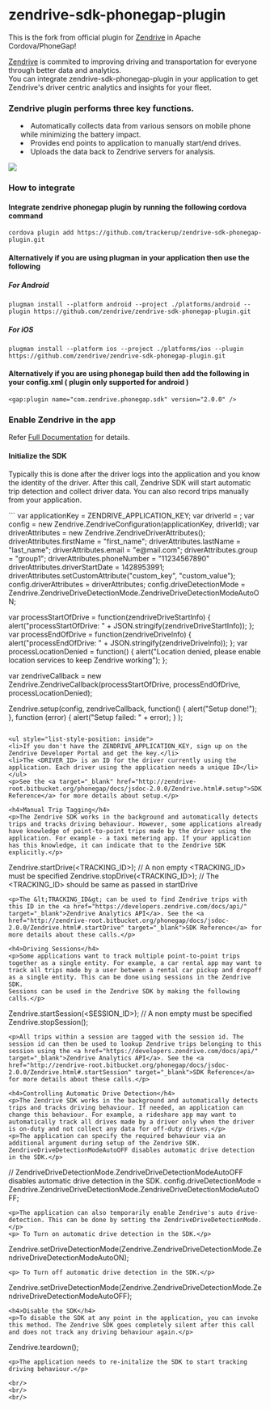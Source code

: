 zendrive-sdk-phonegap-plugin
============================
This is the fork from official plugin for <a href="http://www.zendrive.com">Zendrive</a> in Apache Cordova/PhoneGap!

<a href="http://www.zendrive.com">Zendrive</a> is commited to improving driving and transportation for everyone through better data and analytics.
<br/>
You can integrate zendrive-sdk-phonegap-plugin in your application to get Zendrive's driver centric analytics and insights for your fleet.

<h3>Zendrive plugin performs three key functions.</h3>
<ul style="list-style-position: inside">
<li> Automatically collects data from various sensors on mobile phone while minimizing the battery impact.</li>
<li> Provides end points to application to manually start/end drives.</li>
<li> Uploads the data back to Zendrive servers for analysis. </li>
</ul>

<p class="center">
<img src="http://developers.zendrive.com/static/img/dev_intro_1.png" />

<h3>How to integrate</h3>

<h4>Integrate zendrive phonegap plugin by running the following cordova command</h4>
<code>cordova plugin add https://github.com/trackerup/zendrive-sdk-phonegap-plugin.git</code>


<h4>Alternatively if you are using plugman in your application then use the following</h4>
<h5>For Android</h5>
<code>plugman install --platform android --project ./platforms/android --plugin https://github.com/zendrive/zendrive-sdk-phonegap-plugin.git</code>

<h5>For iOS</h5>
<code>plugman install --platform ios --project ./platforms/ios --plugin https://github.com/zendrive/zendrive-sdk-phonegap-plugin.git</code>


<h4>Alternatively if you are using phonegap build then add the following in your config.xml ( plugin only supported for android )</h4>
<code>&lt;gap:plugin name="com.zendrive.phonegap.sdk" version="2.0.0" /&gt;</code>


<h3>Enable Zendrive in the app</h3>
<p>Refer <a href="http://zendrive-root.bitbucket.org/phonegap/docs/jsdoc-2.0.0/Zendrive.html">Full Documentation</a> for details.</p>
<h4>Initialize the SDK</h4>
<p>Typically this is done after the driver logs into the application and you know the identity of the driver.
After this call, Zendrive SDK will start automatic trip detection and collect driver data. You can also record trips manually from your application.</p>
```
var applicationKey = ZENDRIVE_APPLICATION_KEY;
var driverId = <DRIVER_ID>;
var config = new Zendrive.ZendriveConfiguration(applicationKey, driverId);
var driverAttributes = new Zendrive.ZendriveDriverAttributes();
driverAttributes.firstName = "first_name";
driverAttributes.lastName = "last_name";
driverAttributes.email = "e@mail.com";
driverAttributes.group = "group1";
driverAttributes.phoneNumber = "11234567890"
driverAttributes.driverStartDate = 1428953991;
driverAttributes.setCustomAttribute("custom_key", "custom_value");
config.driverAttributes = driverAttributes;
config.driveDetectionMode = Zendrive.ZendriveDriveDetectionMode.ZendriveDriveDetectionModeAutoON;

var processStartOfDrive = function(zendriveDriveStartInfo) {
    alert("processStartOfDrive: " + JSON.stringify(zendriveDriveStartInfo));
};
var processEndOfDrive = function(zendriveDriveInfo) {
    alert("processEndOfDrive: " + JSON.stringify(zendriveDriveInfo));
};
var processLocationDenied = function() {
    alert("Location denied, please enable location services to keep Zendrive working");
};

var zendriveCallback = new Zendrive.ZendriveCallback(processStartOfDrive,
    processEndOfDrive, processLocationDenied);

Zendrive.setup(config, zendriveCallback,
    function() {
        alert("Setup done!");
    },
    function (error) {
        alert("Setup failed: " + error);
    }
);
```

<ul style="list-style-position: inside">
<li>If you don't have the ZENDRIVE_APPLICATION_KEY, sign up on the Zendrive Developer Portal and get the key.</li>
<li>The <DRIVER_ID> is an ID for the driver currently using the application. Each driver using the application needs a unique ID</li>
</ul>
<p>See the <a target="_blank" href="http://zendrive-root.bitbucket.org/phonegap/docs/jsdoc-2.0.0/Zendrive.html#.setup">SDK Reference</a> for more details about setup.</p>

<h4>Manual Trip Tagging</h4>
<p>The Zendrive SDK works in the background and automatically detects trips and tracks driving behaviour. However, some applications already have knowledge of point-to-point trips made by the driver using the application. For example - a taxi metering app. If your application has this knowledge, it can indicate that to the Zendrive SDK explicitly.</p>
```
Zendrive.startDrive(<TRACKING_ID>);  // A non empty <TRACKING_ID> must be specified
Zendrive.stopDrive(<TRACKING_ID>);  // The <TRACKING_ID> should be same as passed in startDrive
```
<p>The &lt;TRACKING_ID&gt; can be used to find Zendrive trips with this ID in the <a href="https://developers.zendrive.com/docs/api/" target="_blank">Zendrive Analytics API</a>. See the <a href="http://zendrive-root.bitbucket.org/phonegap/docs/jsdoc-2.0.0/Zendrive.html#.startDrive" target="_blank">SDK Reference</a> for more details about these calls.</p>

<h4>Driving Sessions</h4>
<p>Some applications want to track multiple point-to-point trips together as a single entity. For example, a car rental app may want to track all trips made by a user between a rental car pickup and dropoff as a single entity. This can be done using sessions in the Zendrive SDK.
Sessions can be used in the Zendrive SDK by making the following calls.</p>
```
Zendrive.startSession(<SESSION_ID>);  // A non empty <SESSION ID> must be specified
Zendrive.stopSession();
```
<p>All trips within a session are tagged with the session id. The session id can then be used to lookup Zendrive trips belonging to this session using the <a href="https://developers.zendrive.com/docs/api/" target="_blank">Zendrive Analytics API</a>. See the <a href="http://zendrive-root.bitbucket.org/phonegap/docs/jsdoc-2.0.0/Zendrive.html#.startSession" target="_blank">SDK Reference</a> for more details about these calls.</p>

<h4>Controlling Automatic Drive Detection</h4>
<p>The Zendrive SDK works in the background and automatically detects trips and tracks driving behaviour. If needed, an application can change this behaviour. For example, a rideshare app may want to automatically track all drives made by a driver only when the driver is on-duty and not collect any data for off-duty drives.</p>
<p>The application can specify the required behaviour via an additional argument during setup of the Zendrive SDK. ZendriveDriveDetectionModeAutoOFF disables automatic drive detection in the SDK.</p>
```
// ZendriveDriveDetectionMode.ZendriveDriveDetectionModeAutoOFF disables automatic drive detection in the SDK.
config.driveDetectionMode = Zendrive.ZendriveDriveDetectionMode.ZendriveDriveDetectionModeAutoOFF;
```
<p>The application can also temporarily enable Zendrive's auto drive-detection. This can be done by setting the ZendriveDriveDetectionMode.</p>
<p> To Turn on automatic drive detection in the SDK.</p>
```
Zendrive.setDriveDetectionMode(Zendrive.ZendriveDriveDetectionMode.ZendriveDriveDetectionModeAutoON);
```
<p> To Turn off automatic drive detection in the SDK.</p>
```
Zendrive.setDriveDetectionMode(Zendrive.ZendriveDriveDetectionMode.ZendriveDriveDetectionModeAutoOFF);
```
<h4>Disable the SDK</h4>
<p>To disable the SDK at any point in the application, you can invoke this method. The Zendrive SDK goes completely silent after this call and does not track any driving behaviour again.</p>
```
Zendrive.teardown();
```
<p>The application needs to re-initalize the SDK to start tracking driving behaviour.</p>

<br/>
<br/>
<br/>
